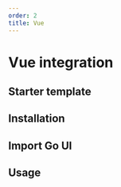 ```yaml
---
order: 2
title: Vue
---
```


# Vue integration


## Starter template


## Installation



## Import Go UI


## Usage

